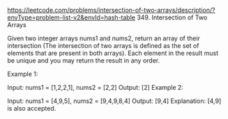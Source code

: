 https://leetcode.com/problems/intersection-of-two-arrays/description/?envType=problem-list-v2&envId=hash-table
349. Intersection of Two Arrays

Given two integer arrays nums1 and nums2, return an array of their intersection (The intersection of two arrays is defined as the set of elements that are present in both arrays). Each element in the result must be unique and you may return the result in any order.
 

Example 1:

Input: nums1 = [1,2,2,1], nums2 = [2,2]
Output: [2]
Example 2:

Input: nums1 = [4,9,5], nums2 = [9,4,9,8,4]
Output: [9,4]
Explanation: [4,9] is also accepted.